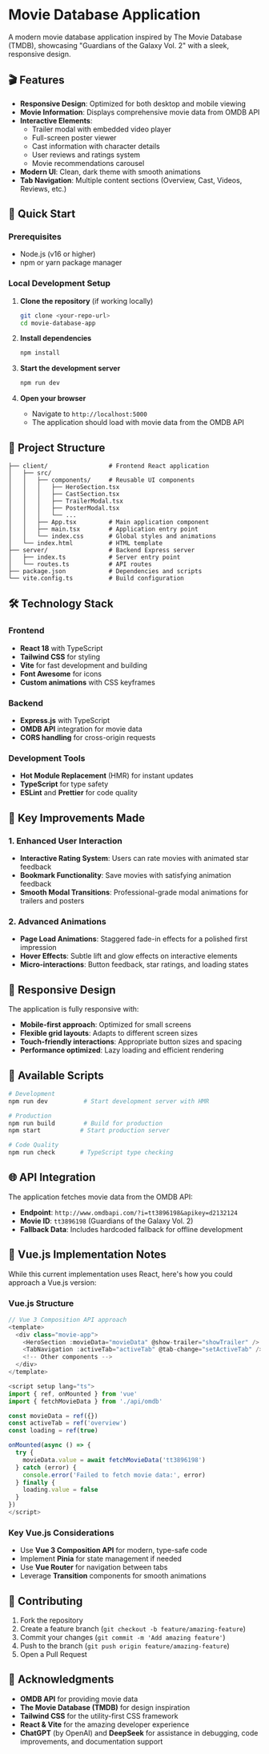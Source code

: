 
# Movie Database Application

A modern movie database application inspired by The Movie Database (TMDB), showcasing "Guardians of the Galaxy Vol. 2" with a sleek, responsive design.

## 🎬 Features

- **Responsive Design**: Optimized for both desktop and mobile viewing
- **Movie Information**: Displays comprehensive movie data from OMDB API
- **Interactive Elements**: 
  - Trailer modal with embedded video player
  - Full-screen poster viewer
  - Cast information with character details
  - User reviews and ratings system
  - Movie recommendations carousel
- **Modern UI**: Clean, dark theme with smooth animations
- **Tab Navigation**: Multiple content sections (Overview, Cast, Videos, Reviews, etc.)

## 🚀 Quick Start

### Prerequisites

- Node.js (v16 or higher)
- npm or yarn package manager

### Local Development Setup

1. **Clone the repository** (if working locally)
   ```bash
   git clone <your-repo-url>
   cd movie-database-app
   ```

2. **Install dependencies**
   ```bash
   npm install
   ```

3. **Start the development server**
   ```bash
   npm run dev
   ```

4. **Open your browser**
   - Navigate to `http://localhost:5000`
   - The application should load with movie data from the OMDB API

## 📁 Project Structure

```
├── client/                 # Frontend React application
│   ├── src/
│   │   ├── components/     # Reusable UI components
│   │   │   ├── HeroSection.tsx
│   │   │   ├── CastSection.tsx
│   │   │   ├── TrailerModal.tsx
│   │   │   ├── PosterModal.tsx
│   │   │   └── ...
│   │   ├── App.tsx         # Main application component
│   │   ├── main.tsx        # Application entry point
│   │   └── index.css       # Global styles and animations
│   └── index.html          # HTML template
├── server/                 # Backend Express server
│   ├── index.ts            # Server entry point
│   └── routes.ts           # API routes
├── package.json            # Dependencies and scripts
└── vite.config.ts          # Build configuration
```

## 🛠 Technology Stack

### Frontend
- **React 18** with TypeScript
- **Tailwind CSS** for styling
- **Vite** for fast development and building
- **Font Awesome** for icons
- **Custom animations** with CSS keyframes

### Backend
- **Express.js** with TypeScript
- **OMDB API** integration for movie data
- **CORS handling** for cross-origin requests

### Development Tools
- **Hot Module Replacement** (HMR) for instant updates
- **TypeScript** for type safety
- **ESLint** and **Prettier** for code quality

## 🎨 Key Improvements Made

### 1. Enhanced User Interaction
- **Interactive Rating System**: Users can rate movies with animated star feedback
- **Bookmark Functionality**: Save movies with satisfying animation feedback
- **Smooth Modal Transitions**: Professional-grade modal animations for trailers and posters

### 2. Advanced Animations
- **Page Load Animations**: Staggered fade-in effects for a polished first impression
- **Hover Effects**: Subtle lift and glow effects on interactive elements
- **Micro-interactions**: Button feedback, star ratings, and loading states

## 📱 Responsive Design

The application is fully responsive with:
- **Mobile-first approach**: Optimized for small screens
- **Flexible grid layouts**: Adapts to different screen sizes
- **Touch-friendly interactions**: Appropriate button sizes and spacing
- **Performance optimized**: Lazy loading and efficient rendering

## 🔧 Available Scripts

```bash
# Development
npm run dev          # Start development server with HMR

# Production
npm run build        # Build for production
npm start           # Start production server

# Code Quality
npm run check       # TypeScript type checking
```

## 🌐 API Integration

The application fetches movie data from the OMDB API:
- **Endpoint**: `http://www.omdbapi.com/?i=tt3896198&apikey=d2132124`
- **Movie ID**: `tt3896198` (Guardians of the Galaxy Vol. 2)
- **Fallback Data**: Includes hardcoded fallback for offline development

## 🎯 Vue.js Implementation Notes

While this current implementation uses React, here's how you could approach a Vue.js version:

### Vue.js Structure
```javascript
// Vue 3 Composition API approach
<template>
  <div class="movie-app">
    <HeroSection :movieData="movieData" @show-trailer="showTrailer" />
    <TabNavigation :activeTab="activeTab" @tab-change="setActiveTab" />
    <!-- Other components -->
  </div>
</template>

<script setup lang="ts">
import { ref, onMounted } from 'vue'
import { fetchMovieData } from './api/omdb'

const movieData = ref({})
const activeTab = ref('overview')
const loading = ref(true)

onMounted(async () => {
  try {
    movieData.value = await fetchMovieData('tt3896198')
  } catch (error) {
    console.error('Failed to fetch movie data:', error)
  } finally {
    loading.value = false
  }
})
</script>
```

### Key Vue.js Considerations
- Use **Vue 3 Composition API** for modern, type-safe code
- Implement **Pinia** for state management if needed
- Use **Vue Router** for navigation between tabs
- Leverage **Transition** components for smooth animations


## 🤝 Contributing

1. Fork the repository
2. Create a feature branch (`git checkout -b feature/amazing-feature`)
3. Commit your changes (`git commit -m 'Add amazing feature'`)
4. Push to the branch (`git push origin feature/amazing-feature`)
5. Open a Pull Request


## 🙏 Acknowledgments

- **OMDB API** for providing movie data
- **The Movie Database (TMDB)** for design inspiration
- **Tailwind CSS** for the utility-first CSS framework
- **React & Vite** for the amazing developer experience
- **ChatGPT** (by OpenAI) and **DeepSeek** for assistance in debugging, code improvements, and documentation support